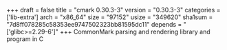 +++
draft = false
title = "cmark 0.30.3-3"
version = "0.30.3-3"
categories = ['lib-extra']
arch = "x86_64"
size = "97152"
usize = "349620"
sha1sum = "7d8ff078285c58353ee9747502323bb81595dc11"
depends = "['glibc>=2.29-6']"
+++
CommonMark parsing and rendering library and program in C